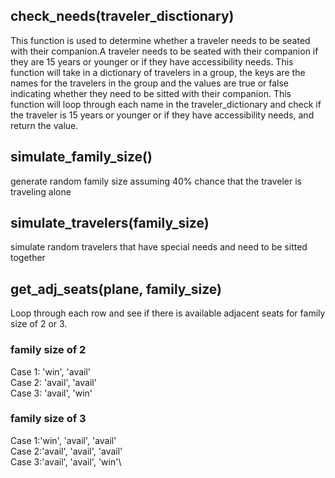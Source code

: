 ## check_needs(traveler_disctionary)
This function is used to determine whether a traveler needs to be seated with their companion.A traveler needs to be seated with their companion if they are 15 years or younger or if they have accessibility needs. 
This function will take in a dictionary of travelers in a group, the keys are the names for the travelers in the group and the values are true or false indicating whether they need to be sitted with their companion. 
This function will loop through each name in the traveler_dictionary and check if the traveler is 15 years or younger or if they have accessibility needs, and return the value. 


## simulate_family_size()
generate random family size assuming 40% chance that the traveler is traveling alone


## simulate_travelers(family_size)
simulate random travelers that have special needs and need to be sitted together


## get_adj_seats(plane, family_size)
Loop through each row and see if there is available adjacent seats for family size of 2 or 3. 

### family size of 2
Case 1: 'win', 'avail'\
Case 2: 'avail', 'avail'\
Case 3: 'avail', 'win'

### family size of 3
Case 1:'win', 'avail', 'avail'\
Case 2:'avail', 'avail', 'avail'\
Case 3:'avail', 'avail', 'win'\
